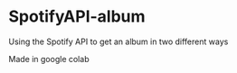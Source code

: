 # SpotifyAPI-album
Using the Spotify API to get an album in two different ways

Made in google colab
